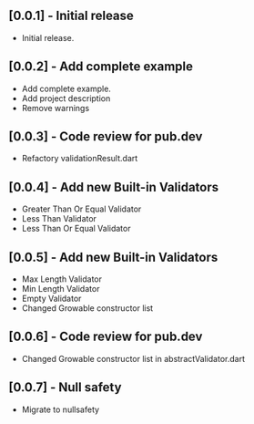## [0.0.1] - Initial release

* Initial release.

## [0.0.2] - Add complete example

* Add complete example.
* Add project description
* Remove warnings

## [0.0.3] - Code review for pub.dev

* Refactory validationResult.dart

## [0.0.4] - Add new Built-in Validators

* Greater Than Or Equal Validator
* Less Than Validator
* Less Than Or Equal Validator

## [0.0.5] - Add new Built-in Validators

* Max Length Validator
* Min Length Validator
* Empty Validator
* Changed Growable constructor list

## [0.0.6] - Code review for pub.dev

* Changed Growable constructor list in abstractValidator.dart

## [0.0.7] - Null safety

* Migrate to nullsafety

